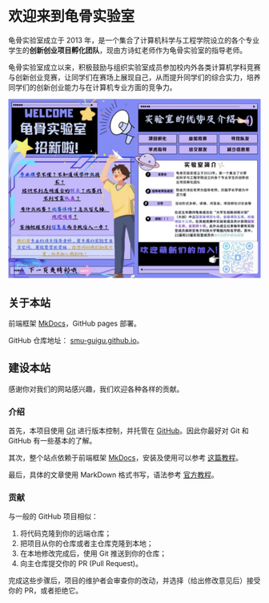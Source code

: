 # 欢迎来到龟骨实验室

龟骨实验室成立于 2013 年，是一个集合了计算机科学与工程学院设立的各个专业学生的**创新创业项目孵化团队**，现由方诗虹老师作为龟骨实验室的指导老师。

龟骨实验室成立以来，积极鼓励与组织实验室成员参加校内外各类计算机学科竞赛与创新创业竞赛，让同学们在赛场上展现自己，从而提升同学们的综合实力，培养同学们的创新创业能力与在计算机专业方面的竞争力。

![招新海报](../images/index/2023-poster.jpg)

## 关于本站

前端框架 [MkDocs](https://www.mkdocs.org/)，GitHub pages 部署。

GitHub 仓库地址： [smu-guigu.github.io](https://github.com/smu-guigu/smu-guigu.github.io)。

## 建设本站

感谢你对我们的网站感兴趣，我们欢迎各种各样的贡献。

### 介绍

首先，本项目使用 [Git](https://git-scm.com/) 进行版本控制，并托管在 [GitHub](https://github.com/)。因此你最好对 Git 和 GitHub 有一些基本的了解。

其次，整个站点依赖于前端框架 [MkDocs](https://www.mkdocs.org/)，安装及使用可以参考 [这篇教程](https://mkdocs-like-code.readthedocs.io/zh_CN/latest/)。

最后，具体的文章使用 MarkDown 格式书写，语法参考 [官方教程](https://markdown.com.cn/basic-syntax/)。

### 贡献

与一般的 GitHub 项目相似：

1. 将代码克隆到你的远端仓库；
2. 把项目从你的仓库或者主仓库克隆到本地；
3. 在本地修改完成后，使用 Git 推送到你的仓库；
4. 向主仓库提交你的 PR (Pull Request)。

完成这些步骤后，项目的维护者会审查你的改动，并选择（给出修改意见后）接受你的 PR，或者拒绝它。